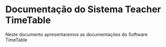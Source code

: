 Documentação do Sistema Teacher TimeTable
===========

Neste documento apresentaremos as documentações do Software TimeTable 
